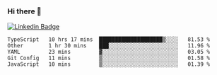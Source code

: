 ### Hi there 👋

[![Linkedin Badge](https://img.shields.io/badge/-Adroaldo%20Pagliari-6633cc?style=flat-square&logo=Linkedin&logoColor=white&link=https://www.linkedin.com/in/adroaldo-pagliari-5856363b/)](https://www.linkedin.com/in/adroaldo-pagliari-5856363b/)

<!--
**adroaldopagliari/adroaldopagliari** is a ✨ _special_ ✨ repository because its `README.md` (this file) appears on your GitHub profile.

Here are some ideas to get you started:

- 🔭 I’m currently working on ...
- 🌱 I’m currently learning ...
- 👯 I’m looking to collaborate on ...
- 🤔 I’m looking for help with ...
- 💬 Ask me about ...
- 📫 How to reach me: ...
- 😄 Pronouns: ...
- ⚡ Fun fact: ...
-->

<!--START_SECTION:waka-->
```text
TypeScript   10 hrs 17 mins  ████████████████████▒░░░░   81.53 % 
Other        1 hr 30 mins    ███░░░░░░░░░░░░░░░░░░░░░░   11.96 % 
YAML         23 mins         ▓░░░░░░░░░░░░░░░░░░░░░░░░   03.05 % 
Git Config   11 mins         ▒░░░░░░░░░░░░░░░░░░░░░░░░   01.58 % 
JavaScript   10 mins         ▒░░░░░░░░░░░░░░░░░░░░░░░░   01.39 % 
```
<!--END_SECTION:waka-->
